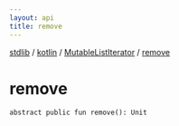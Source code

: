```yaml
---
layout: api
title: remove
---
```

[stdlib](../../index.md) / [kotlin](../index.md) / [MutableListIterator](index.md) / [remove](remove.md)

# remove

```
abstract public fun remove(): Unit
```
